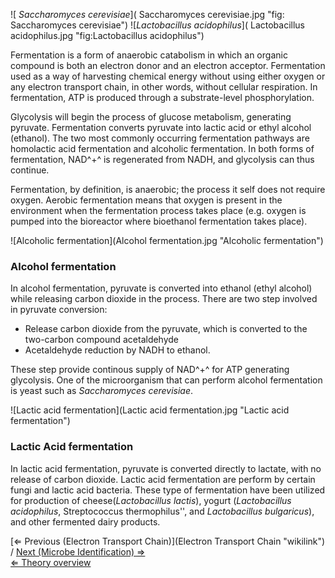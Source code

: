 ![ *Saccharomyces
cerevisiae*]( Saccharomyces cerevisiae.jpg "fig: Saccharomyces cerevisiae")
![*Lactobacillus
acidophilus*]( Lactobacillus acidophilus.jpg "fig:Lactobacillus acidophilus")

Fermentation is a form of anaerobic catabolism in which an organic
compound is both an electron donor and an electron acceptor.
Fermentation used as a way of harvesting chemical energy without using
either oxygen or any electron transport chain, in other words, without
cellular respiration. In fermentation, ATP is produced through a
substrate-level phosphorylation.

Glycolysis will begin the process of glucose metabolism, generating
pyruvate. Fermentation converts pyruvate into lactic acid or ethyl
alcohol (ethanol). The two most commonly occurring fermentation pathways
are homolactic acid fermentation and alcoholic fermentation. In both
forms of fermentation, NAD^+^ is regenerated from NADH, and glycolysis
can thus continue.

Fermentation, by definition, is anaerobic; the process it self does not
require oxygen. Aerobic fermentation means that oxygen is present in the
environment when the fermentation process takes place (e.g. oxygen is
pumped into the bioreactor where bioethanol fermentation takes place).

![Alcoholic
fermentation](Alcohol fermentation.jpg "Alcoholic fermentation")

### Alcohol fermentation

In alcohol fermentation, pyruvate is converted into ethanol (ethyl
alcohol) while releasing carbon dioxide in the process. There are two
step involved in pyruvate conversion:

-   Release carbon dioxide from the pyruvate, which is converted to the
    two-carbon compound acetaldehyde
-   Acetaldehyde reduction by NADH to ethanol.

These step provide continous supply of NAD^+^ for ATP generating
glycolysis. One of the microorganism that can perform alcohol
fermentation is yeast such as *Saccharomyces cerevisiae*.

![Lactic acid
fermentation](Lactic acid fermentation.jpg "Lactic acid fermentation")

### Lactic Acid fermentation

In lactic acid fermentation, pyruvate is converted directly to lactate,
with no release of carbon dioxide. Lactic acid fermentation are perform
by certain fungi and lactic acid bacteria. These type of fermentation
have been utilized for production of cheese(*Lactobacillus lactis*),
yogurt (*Lactobacillus acidophilus*, Streptococcus thermophilus'', and
*Lactobacillus bulgaricus*), and other fermented dairy products.

[⇐ Previous (Electron Transport
Chain)](Electron Transport Chain "wikilink") / [Next (Microbe
Identification) ⇒](Microbe_Identification "wikilink")\
 [⇐ Theory overview](Fermentation_Case "wikilink")

